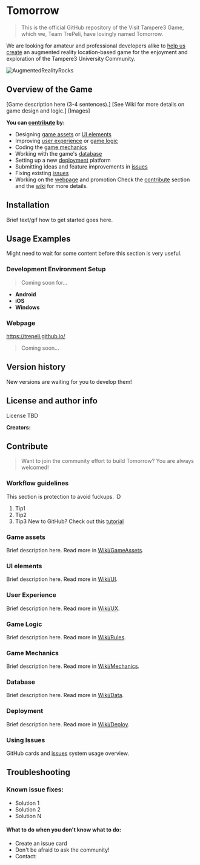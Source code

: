 # Tomorrow
>This is the official GitHub repository of the Visit Tampere3 Game, which we, Team TrePeli, have lovingly named Tomorrow.

We are looking for amateur and professional developers alike to [help us create](#contribute) an augmented reality location-based game for the enjoyment and exploration of the Tampere3 University Community.

![AugmentedRealityRocks](image)

## Overview of the Game
[Game description here (3-4 sentences).]
[See Wiki for more details on game design and logic.]
[Images]

**You can [contribute](#contribute) by:**
-	Designing [game assets](#game-assets) or [UI elements](#ui-elements)
-	Improving [user experience](#user-experience) or [game logic](#game-Logic)
-	Coding the [game mechanics](#game-mechanics)
-	Working with the game's [database](#database)
-	Setting up a new [deployment](#deployment) platform
-	Submitting ideas and feature improvements in [issues](#issues)
-	Fixing existing [issues](#issues)
-	Working on the [webpage](http://) and promotion
Check the [contribute](#contribute) section and the [wiki](#wiki) for more details.

## Installation
Brief text/gif how to get started goes here.

## Usage Examples
Might need to wait for some content before this section is very useful.
### Development Environment Setup
>Coming soon for...
- __Android__
- __iOS__
- __Windows__

### Webpage
https://trepeli.github.io/
>Coming soon...

## Version history
New versions are waiting for you to develop them!

## License and author info
License TBD

**Creators:**

## Contribute
>Want to join the community effort to build Tomorrow? You are always welcomed!


### Workflow guidelines
This section is protection to avoid fuckups. :D
1. Tip1
1. Tip2
1. Tip3
New to GitHub? Check out this [tutorial](http://)

### Game assets
Brief description here.
Read more in [Wiki/GameAssets](#Wiki/GameAssets).

### UI elements
Brief description here.
Read more in [Wiki/UI](#Wiki/UI).

### User Experience
Brief description here.
Read more in [Wiki/UX](#Wiki/UX).

### Game Logic
Brief description here.
Read more in [Wiki/Rules](Wiki/Rules).

### Game Mechanics
Brief description here.
Read more in [Wiki/Mechanics](Wiki/Mechanics).

### Database
Brief description here.
Read more in [Wiki/Data](#Wiki/Data).

### Deployment
Brief description here.
Read more in [Wiki/Deploy](#Wiki/Deploy).

### Using Issues
GitHub cards and [issues](#issues) system usage overview.

## Troubleshooting
### Known issue fixes:
-	Solution 1
-	Solution 2
-	Solution N
#### What to do when you don't know what to do:
-	Create an issue card
- Don't be afraid to ask the community!
- Contact:


<!-- Images -->
[image1]:http://
